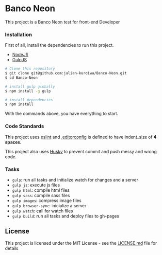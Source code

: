 # Banco Neon

This project is a Banco Neon test for front-end Developer

### Installation

First of all, install the dependencies to run this project.

- [NodeJS](http://nodejs.org/)
- [GulpJS](http://gulpjs.com/)

```sh
# Clone this repository
$ git clone git@github.com:julian-kuroiwa/Banco-Neon.git
$ cd Banco-Neon

# install gulp globally
$ npm install -g gulp

# install dependencies
$ npm install

```

With the commands above, you have everything to start.

### Code Standards

This project uses [eslint](http://eslint.org/) and [.editorconfig](https://github.com/julian-kuroiwa/Kuro-Boilerplate/blob/master/.editorconfig) is defined to have indent_size of **4 spaces**.

This project also uses [Husky](https://github.com/typicode/husky) to prevent commit and push messy and wrong code.

### Tasks

- `gulp`: run all tasks and initialize watch for changes and a server
- `gulp js`: execute js files
- `gulp html`: compile html files
- `gulp sass`: compile sass files
- `gulp images`: compress image files
- `gulp browser-sync`: inicialize a server
- `gulp watch`: call for watch files
- `gulp build`: run all tasks and deploy files to gh-pages

## License

This project is licensed under the MIT License - see the [LICENSE.md](LICENSE.md) file for details
